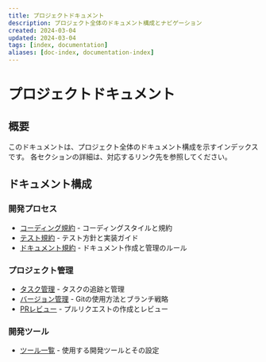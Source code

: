 ```yaml
---
title: プロジェクトドキュメント
description: プロジェクト全体のドキュメント構成とナビゲーション
created: 2024-03-04
updated: 2024-03-04
tags: [index, documentation]
aliases: [doc-index, documentation-index]
---
```


# プロジェクトドキュメント

## 概要

このドキュメントは、プロジェクト全体のドキュメント構成を示すインデックスです。
各セクションの詳細は、対応するリンク先を参照してください。

## ドキュメント構成

### 開発プロセス

- [コーディング規約](coding.md) - コーディングスタイルと規約
- [テスト規約](testing.md) - テスト方針と実装ガイド
- [ドキュメント規約](documentation/rules.md) - ドキュメント作成と管理のルール

### プロジェクト管理

- [タスク管理](task-management.md) - タスクの追跡と管理
- [バージョン管理](version-control.md) - Gitの使用方法とブランチ戦略
- [PRレビュー](pull-request.md) - プルリクエストの作成とレビュー

### 開発ツール

- [ツール一覧](tools.md) - 使用する開発ツールとその設定
